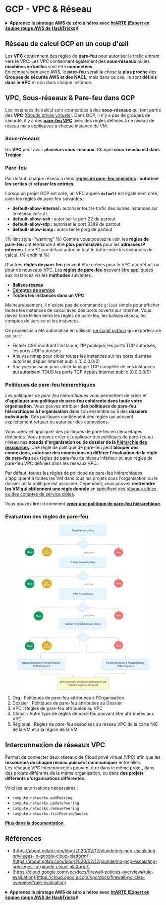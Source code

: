 # GCP - VPC & Réseau

<details>

<summary><strong>Apprenez le piratage AWS de zéro à héros avec</strong> <a href="https://training.hacktricks.xyz/courses/arte"><strong>htARTE (Expert en équipe rouge AWS de HackTricks)</strong></a><strong>!</strong></summary>

Autres façons de soutenir HackTricks :

* Si vous souhaitez voir votre **entreprise annoncée dans HackTricks** ou **télécharger HackTricks en PDF**, consultez les [**PLANS D'ABONNEMENT**](https://github.com/sponsors/carlospolop) !
* Obtenez le [**swag officiel PEASS & HackTricks**](https://peass.creator-spring.com)
* Découvrez [**La famille PEASS**](https://opensea.io/collection/the-peass-family), notre collection exclusive de [**NFT**](https://opensea.io/collection/the-peass-family)
* **Rejoignez le** 💬 [**groupe Discord**](https://discord.gg/hRep4RUj7f) ou le [**groupe Telegram**](https://t.me/peass) ou **suivez-nous** sur **Twitter** 🐦 [**@hacktricks\_live**](https://twitter.com/hacktricks\_live)**.**
* **Partagez vos astuces de piratage en soumettant des PR aux** [**HackTricks**](https://github.com/carlospolop/hacktricks) et [**HackTricks Cloud**](https://github.com/carlospolop/hacktricks-cloud) dépôts GitHub.

</details>

## **Réseau de calcul GCP en un coup d'œil**

Les **VPC** contiennent des règles de **pare-feu** pour autoriser le trafic entrant vers le VPC. Les VPC contiennent également des **sous-réseaux** où les **machines virtuelles** vont être **connectées**.\
En comparaison avec AWS, le **pare-feu** serait la chose la **plus proche** des **Groupes de sécurité AWS et des NACL**, mais dans ce cas, ils sont **définis dans le VPC** et non dans chaque instance.

## **VPC, Sous-réseaux & Pare-feu dans GCP**

Les instances de calcul sont connectées à des **sous-réseaux** qui font partie des **VPC** ([Clouds privés virtuels](https://cloud.google.com/vpc/docs/vpc)). Dans GCP, il n'y a pas de groupes de sécurité, il y a des [**pare-feu VPC**](https://cloud.google.com/vpc/docs/firewalls) avec des règles définies à ce niveau de réseau mais appliquées à chaque instance de VM.

### Sous-réseaux

Un **VPC** peut avoir **plusieurs sous-réseaux**. Chaque **sous-réseau est dans 1 région**.

### Pare-feu

Par défaut, chaque réseau a deux [**règles de pare-feu implicites**](https://cloud.google.com/vpc/docs/firewalls#default\_firewall\_rules) : **autoriser les sorties** et **refuser les entrées**.

Lorsqu'un projet GCP est créé, un VPC appelé **`default`** est également créé, avec les règles de pare-feu suivantes :

* **default-allow-internal :** autoriser tout le trafic des autres instances sur le réseau `default`
* **default-allow-ssh :** autoriser le port 22 de partout
* **default-allow-rdp :** autoriser le port 3389 de partout
* **default-allow-icmp :** autoriser le ping de partout

{% hint style="warning" %}
Comme vous pouvez le voir, les **règles de pare-feu** ont tendance à être **plus permissives** pour les **adresses IP internes**. Le VPC par défaut autorise tout le trafic entre les instances de calcul.
{% endhint %}

D'autres **règles de pare-feu** peuvent être créées pour le VPC par défaut ou pour de nouveaux VPC. Les [**règles de pare-feu**](https://cloud.google.com/vpc/docs/firewalls) peuvent être appliquées aux instances via les **méthodes** suivantes :

* [**Balises réseau**](https://cloud.google.com/vpc/docs/add-remove-network-tags)
* [**Comptes de service**](https://cloud.google.com/vpc/docs/firewalls#serviceaccounts)
* **Toutes les instances dans un VPC**

Malheureusement, il n'existe pas de commande `gcloud` simple pour afficher toutes les instances de calcul avec des ports ouverts sur Internet. Vous devez faire le lien entre les règles de pare-feu, les balises réseau, les comptes de service et les instances.

Ce processus a été automatisé en utilisant [ce script python](https://gitlab.com/gitlab-com/gl-security/gl-redteam/gcp\_firewall\_enum) qui exportera ce qui suit :

* Fichier CSV montrant l'instance, l'IP publique, les ports TCP autorisés, les ports UDP autorisés
* Analyse nmap pour cibler toutes les instances sur les ports d'entrée autorisés depuis Internet public (0.0.0.0/0)
* Analyse masscan pour cibler la plage TCP complète de ces instances qui autorisent TOUS les ports TCP depuis Internet public (0.0.0.0/0)

### Politiques de pare-feu hiérarchiques <a href="#hierarchical-firewall-policies" id="hierarchical-firewall-policies"></a>

_Les politiques de pare-feu hiérarchiques_ vous permettent de créer et **d'appliquer une politique de pare-feu cohérente dans toute votre organisation**. Vous pouvez attribuer **des politiques de pare-feu hiérarchiques à l'organisation** dans son ensemble ou à des **dossiers individuels**. Ces politiques contiennent des règles qui peuvent explicitement refuser ou autoriser des connexions.

Vous créez et appliquez des politiques de pare-feu en deux étapes distinctes. Vous pouvez créer et appliquer des politiques de pare-feu au niveau des **nœuds d'organisation ou de dossier de la** [**hiérarchie des ressources**](https://cloud.google.com/resource-manager/docs/cloud-platform-resource-hierarchy). Une règle de politique de pare-feu peut **bloquer des connexions, autoriser des connexions ou différer l'évaluation de la règle de pare-feu** aux règles de pare-feu de niveau inférieur ou aux règles de pare-feu VPC définies dans les réseaux VPC.

Par défaut, toutes les règles de politique de pare-feu hiérarchiques s'appliquent à toutes les VM dans tous les projets sous l'organisation ou le dossier où la politique est associée. Cependant, vous pouvez **restreindre les VM qui obtiennent une règle donnée** en spécifiant des [réseaux cibles ou des comptes de service cibles](https://cloud.google.com/vpc/docs/firewall-policies#targets).

Vous pouvez lire ici comment [**créer une politique de pare-feu hiérarchique**](https://cloud.google.com/vpc/docs/using-firewall-policies#gcloud).

### Évaluation des règles de pare-feu

<figure><img src="../../../../.gitbook/assets/image (2) (1).png" alt=""><figcaption></figcaption></figure>

1. Org : Politiques de pare-feu attribuées à l'Organisation
2. Dossier : Politiques de pare-feu attribuées au Dossier
3. VPC : Règles de pare-feu attribuées au VPC
4. Global : Autre type de règles de pare-feu pouvant être attribuées aux VPC
5. Régional : Règles de pare-feu associées au réseau VPC de la carte NIC de la VM et à la région de la VM.

## Interconnexion de réseaux VPC

Permet de connecter deux réseaux de Cloud privé virtuel (VPC) afin que les **ressources de chaque réseau puissent communiquer** entre elles.\
Les réseaux VPC interconnectés peuvent être dans le même projet, dans des projets différents de la même organisation, ou dans **des projets différents d'organisations différentes**.

Voici les autorisations nécessaires :

* `compute.networks.addPeering`
* `compute.networks.updatePeering`
* `compute.networks.removePeering`
* `compute.networks.listPeeringRoutes`

[**Plus dans la documentation**](https://cloud.google.com/vpc/docs/vpc-peering).

## Références

* [https://about.gitlab.com/blog/2020/02/12/plundering-gcp-escalating-privileges-in-google-cloud-platform/](https://about.gitlab.com/blog/2020/02/12/plundering-gcp-escalating-privileges-in-google-cloud-platform/)
* [https://cloud.google.com/vpc/docs/firewall-policies-overview#rule-evaluation](https://cloud.google.com/vpc/docs/firewall-policies-overview#rule-evaluation)

<details>

<summary><strong>Apprenez le piratage AWS de zéro à héros avec</strong> <a href="https://training.hacktricks.xyz/courses/arte"><strong>htARTE (Expert en équipe rouge AWS de HackTricks)</strong></a><strong>!</strong></summary>

Autres façons de soutenir HackTricks :

* Si vous souhaitez voir votre **entreprise annoncée dans HackTricks** ou **télécharger HackTricks en PDF**, consultez les [**PLANS D'ABONNEMENT**](https://github.com/sponsors/carlospolop) !
* Obtenez le [**swag officiel PEASS & HackTricks**](https://peass.creator-spring.com)
* Découvrez [**La famille PEASS**](https://opensea.io/collection/the-peass-family), notre collection exclusive de [**NFT**](https://opensea.io/collection/the-peass-family)
* **Rejoignez le** 💬 [**groupe Discord**](https://discord.gg/hRep4RUj7f) ou le [**groupe Telegram**](https://t.me/peass) ou **suivez-nous** sur **Twitter** 🐦 [**@hacktricks\_live**](https://twitter.com/hacktricks\_live)**.**
* **Partagez vos astuces de piratage en soumettant des PR aux** [**HackTricks**](https://github.com/carlospolop/hacktricks) et [**HackTricks Cloud**](https://github.com/carlospolop/hacktricks-cloud) dépôts GitHub.

</details>
